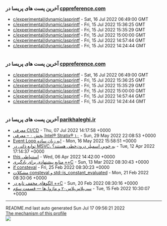 ### آخرین پست های پریسا در [cppreference.com ](https://cppreference.com)
- [c/experimental/dynamic/asprintf](https://en.cppreference.com/w/c/experimental/dynamic/asprintf) - Sat, 16 Jul 2022 06:49:00 GMT
- [c/experimental/dynamic/asprintf](https://en.cppreference.com/w/c/experimental/dynamic/asprintf) - Fri, 15 Jul 2022 15:36:25 GMT
- [c/experimental/dynamic/asprintf](https://en.cppreference.com/w/c/experimental/dynamic/asprintf) - Fri, 15 Jul 2022 15:35:29 GMT
- [c/experimental/dynamic/asprintf](https://en.cppreference.com/w/c/experimental/dynamic/asprintf) - Fri, 15 Jul 2022 15:00:00 GMT
- [c/experimental/dynamic/asprintf](https://en.cppreference.com/w/c/experimental/dynamic/asprintf) - Fri, 15 Jul 2022 14:57:44 GMT
- [c/experimental/dynamic/asprintf](https://en.cppreference.com/w/c/experimental/dynamic/asprintf) - Fri, 15 Jul 2022 14:24:44 GMT<br> <br>
### آخرین پست های پریسا در [cppreference.com ](https://cppreference.com)
- [c/experimental/dynamic/asprintf](https://en.cppreference.com/w/c/experimental/dynamic/asprintf) - Sat, 16 Jul 2022 06:49:00 GMT
- [c/experimental/dynamic/asprintf](https://en.cppreference.com/w/c/experimental/dynamic/asprintf) - Fri, 15 Jul 2022 15:36:25 GMT
- [c/experimental/dynamic/asprintf](https://en.cppreference.com/w/c/experimental/dynamic/asprintf) - Fri, 15 Jul 2022 15:35:29 GMT
- [c/experimental/dynamic/asprintf](https://en.cppreference.com/w/c/experimental/dynamic/asprintf) - Fri, 15 Jul 2022 15:00:00 GMT
- [c/experimental/dynamic/asprintf](https://en.cppreference.com/w/c/experimental/dynamic/asprintf) - Fri, 15 Jul 2022 14:57:44 GMT
- [c/experimental/dynamic/asprintf](https://en.cppreference.com/w/c/experimental/dynamic/asprintf) - Fri, 15 Jul 2022 14:24:44 GMT<br> <br>
### آخرین پست های پریسا در [parikhaleghi.ir](https://parikhaleghi.ir)
- [معرفی CI/CD](https://parikhaleghi.ir/2022/07/07/ci-cd/) - Thu, 07 Jul 2022 14:17:58 +0000
- [بخش ۰ – معرفی Intel® Stratix® ۱۰](https://parikhaleghi.ir/2022/05/30/0-intel-stratix-10/) - Sun, 29 May 2022 22:08:53 +0000
- [Event Loop به زبان ساده!](https://parikhaleghi.ir/2022/05/16/basic-event-loop/) - Mon, 16 May 2022 15:58:51 +0000
- [توابع ذاتی در MSVC، به خوبیِ اسمبلر درون‌خطی هستند؟](https://parikhaleghi.ir/2022/04/12/intrinsics/) - Tue, 12 Apr 2022 17:14:37 +0000
- [this استنباطی](https://parikhaleghi.ir/2022/04/06/deducing-this/) - Wed, 06 Apr 2022 14:42:00 +0000
- [منابع پیشنهادی برای یادگیری ++C](https://parikhaleghi.ir/2022/03/13/cc-resources/) - Sun, 13 Mar 2022 08:30:43 +0000
- [if consteval](https://parikhaleghi.ir/2022/02/25/if-consteval/) - Fri, 25 Feb 2022 08:30:23 +0000
- [مشکلات consteval و std::is_constant_evaluated](https://parikhaleghi.ir/2022/02/21/cc-consteval/) - Mon, 21 Feb 2022 08:30:06 +0000
- [الگوهای مخفف تابع در ++C](https://parikhaleghi.ir/2022/02/20/cc-abbreviated-function-templates/) - Sun, 20 Feb 2022 08:30:16 +0000
- [سی‌پلاس‌پلاس۲۰ و ماژول‌ها — قسمت سوّم](https://parikhaleghi.ir/2022/02/15/cc-modules-part-3/) - Tue, 15 Feb 2022 10:30:07 +0000<div align="right">
<hr>
</div>
<div align="left">
README.md last auto generated Sun Jul 17 09:56:21 2022
<br>
<a href="https://parikhaleghi.ir" target="_blank">The mechanism of this profile</a>
</div>
<div align="left">
<a href="https://github.com/Mehranalam/PariKhaleghi/actions/workflows/cron.yml"><img src="https://github.com/Mehranalam/PariKhaleghi/actions/workflows/cron.yml/badge.svg"></a>
</div>

